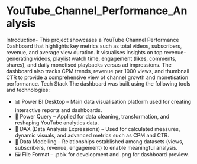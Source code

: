 # YouTube_Channel_Performance_Analysis
Introduction-
This project showcases a YouTube Channel Performance Dashboard that highlights key metrics such as total videos, subscribers, revenue, and average view duration. It visualises insights on top revenue-generating videos, playlist watch time, engagement (likes, comments, shares), and daily monetised playbacks versus ad impressions. The dashboard also tracks CPM trends, revenue per 1000 views, and thumbnail CTR to provide a comprehensive view of channel growth and monetisation performance.
Tech Stack
The dashboard was built using the following tools and technologies:
- 📊 Power BI Desktop – Main data visualisation platform used for creating interactive reports and dashboards.
- 🔄 Power Query – Applied for data cleaning, transformation, and reshaping YouTube analytics data.
- 📐 DAX (Data Analysis Expressions) – Used for calculated measures, dynamic visuals, and advanced metrics such as CPM and CTR.
- 🔗 Data Modelling – Relationships established among datasets (views, subscribers, revenue, engagement) to enable meaningful analysis.
- 🖼 File Format – .pbix for development and .png for dashboard preview.
